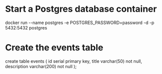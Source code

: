# Start a Postgres database container

docker run --name postgres -e POSTGRES_PASSWORD=password -d -p 5432:5432  postgres

# Create the events table

create table events
(
    id          serial primary key,
    title       varchar(50)  not null,
    description varchar(200) not null
);
